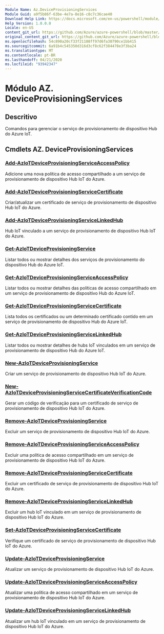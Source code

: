 ```yaml
---
Module Name: Az.DeviceProvisioningServices
Module Guid: a9f5b86f-63be-4e7a-8e16-c8c7c36cae40
Download Help Link: https://docs.microsoft.com/en-us/powershell/module/az.deviceprovisioningservices
Help Version: 1.0.0.0
Locale: en-US
content_git_url: https://github.com/Azure/azure-powershell/blob/master/src/DeviceProvisioningServices/DeviceProvisioningServices/help/Az.DeviceProvisioningServices.md
original_content_git_url: https://github.com/Azure/azure-powershell/blob/master/src/DeviceProvisioningServices/DeviceProvisioningServices/help/Az.DeviceProvisioningServices.md
ms.openlocfilehash: 54c890a20cf33f21108ff97d6fa30790ce1bb415
ms.sourcegitcommit: 6a91b4c545350d316d3cf8c62f384478e3f3ba24
ms.translationtype: MT
ms.contentlocale: pt-BR
ms.lasthandoff: 04/21/2020
ms.locfileid: "93942347"
---
```

# Módulo AZ. DeviceProvisioningServices
## Descritivo
Comandos para gerenciar o serviço de provisionamento de dispositivo Hub do Azure IoT.

## Cmdlets AZ. DeviceProvisioningServices
### [Add-AzIoTDeviceProvisioningServiceAccessPolicy](Add-AzIoTDeviceProvisioningServiceAccessPolicy.md)
Adicione uma nova política de acesso compartilhado a um serviço de provisionamento de dispositivo Hub IoT do Azure.

### [Add-AzIoTDeviceProvisioningServiceCertificate](Add-AzIoTDeviceProvisioningServiceCertificate.md)
Criar/atualizar um certificado de serviço de provisionamento de dispositivo Hub IoT do Azure.

### [Add-AzIoTDeviceProvisioningServiceLinkedHub](Add-AzIoTDeviceProvisioningServiceLinkedHub.md)
Hub IoT vinculado a um serviço de provisionamento de dispositivo Hub IoT do Azure.

### [Get-AzIoTDeviceProvisioningService](Get-AzIoTDeviceProvisioningService.md)
Listar todos ou mostrar detalhes dos serviços de provisionamento do dispositivo Hub do Azure IoT.

### [Get-AzIoTDeviceProvisioningServiceAccessPolicy](Get-AzIoTDeviceProvisioningServiceAccessPolicy.md)
Listar todos ou mostrar detalhes das políticas de acesso compartilhado em um serviço de provisionamento de dispositivo Hub do Azure IoT.

### [Get-AzIoTDeviceProvisioningServiceCertificate](Get-AzIoTDeviceProvisioningServiceCertificate.md)
Lista todos os certificados ou um determinado certificado contido em um serviço de provisionamento de dispositivo Hub do Azure IoT.

### [Get-AzIoTDeviceProvisioningServiceLinkedHub](Get-AzIoTDeviceProvisioningServiceLinkedHub.md)
Listar todos ou mostrar detalhes de hubs IoT vinculados em um serviço de provisionamento de dispositivo Hub do Azure IoT.

### [New-AzIoTDeviceProvisioningService](New-AzIoTDeviceProvisioningService.md)
Criar um serviço de provisionamento de dispositivo Hub IoT do Azure.

### [New-AzIoTDeviceProvisioningServiceCertificateVerificationCode](New-AzIoTDeviceProvisioningServiceCertificateVerificationCode.md)
Gerar um código de verificação para um certificado de serviço de provisionamento de dispositivo Hub IoT do Azure.

### [Remove-AzIoTDeviceProvisioningService](Remove-AzIoTDeviceProvisioningService.md)
Excluir um serviço de provisionamento de dispositivo Hub IoT do Azure.

### [Remove-AzIoTDeviceProvisioningServiceAccessPolicy](Remove-AzIoTDeviceProvisioningServiceAccessPolicy.md)
Excluir uma política de acesso compartilhado em um serviço de provisionamento de dispositivo Hub IoT do Azure.

### [Remove-AzIoTDeviceProvisioningServiceCertificate](Remove-AzIoTDeviceProvisioningServiceCertificate.md)
Excluir um certificado de serviço de provisionamento de dispositivo Hub IoT do Azure.

### [Remove-AzIoTDeviceProvisioningServiceLinkedHub](Remove-AzIoTDeviceProvisioningServiceLinkedHub.md)
Excluir um hub IoT vinculado em um serviço de provisionamento de dispositivo Hub IoT do Azure.

### [Set-AzIoTDeviceProvisioningServiceCertificate](Set-AzIoTDeviceProvisioningServiceCertificate.md)
Verifique um certificado de serviço de provisionamento de dispositivo Hub IoT do Azure.

### [Update-AzIoTDeviceProvisioningService](Update-AzIoTDeviceProvisioningService.md)
Atualizar um serviço de provisionamento de dispositivo Hub IoT do Azure.

### [Update-AzIoTDeviceProvisioningServiceAccessPolicy](Update-AzIoTDeviceProvisioningServiceAccessPolicy.md)
Atualizar uma política de acesso compartilhado em um serviço de provisionamento de dispositivo Hub IoT do Azure.

### [Update-AzIoTDeviceProvisioningServiceLinkedHub](Update-AzIoTDeviceProvisioningServiceLinkedHub.md)
Atualizar um hub IoT vinculado em um serviço de provisionamento de dispositivo Hub IoT do Azure.


